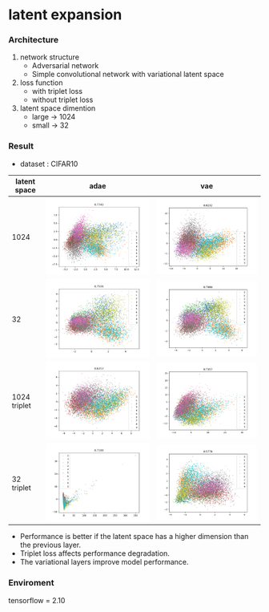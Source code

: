 latent expansion
===

### Architecture
1. network structure
    - Adversarial network
    - Simple convolutional network with variational latent space
2. loss function
    - with triplet loss
    - without triplet loss
3. latent space dimention
    - large -> 1024
    - small -> 32

### Result
 - dataset : CIFAR10 

|latent space|adae|vae|
|-|-|-|
|1024|![adae big](./figures/cifar10_adae_latent_space.png)|![vae big](./figures/cifar10_vae_only_latent_space.png)|
|32|![adae small](./figures/cifar10_adae_small_latent_space.png)|![vae small](./figures/cifar10_vae_small_latent_space.png)|
|1024 triplet|![adae big triplet](./figures/cifar10_adae_triplet_latent_space.png)|![vae big triplet](./figures/cifar10_vae_triplet_latent_space.png)|
|32 triplet|![adae small triplet](./figures/cifar10_adae_samll_triplet_latent_space.png)|![vae small triplet](./figures/cifar10_vae_small_triplet_latent_space.png)|

- Performance is better if the latent space has a higher dimension than the previous layer.  
- Triplet loss affects performance degradation.  
- The variational layers improve model performance.

### Enviroment
tensorflow = 2.10